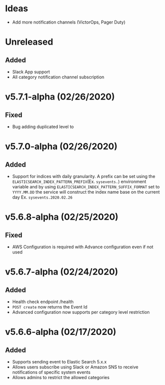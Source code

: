 # Ideas
- Add more notification channels (VictorOps, Pager Duty)

# Unreleased
## Added
- Slack App support 
- All category notification channel subscription

# v5.7.1-alpha (02/26/2020)
## Fixed
- Bug adding duplicated level to 

# v5.7.0-alpha (02/26/2020)
## Added
- Support for indices with daily granularity. A prefix can be set using the `ELASTICSEARCH_INDEX_PATTERN_PREFIX`(Ex. `sysevents.`) environment variable and by using `ELASTICSEARCH_INDEX_PATTERN_SUFFIX_FORMAT` set to `YYYY.MM.DD` the service will construct the index name base on the current day Ex. `sysevents.2020.02.26`

# v5.6.8-alpha (02/25/2020)
## Fixed
- AWS Configuration is required with Advance configuration even if not used

# v5.6.7-alpha (02/24/2020)
## Added
- Health check endpoint /health
- `POST create` now returns the Event Id
- Advanced configuration now supports per category level restriction

# v5.6.6-alpha (02/17/2020)
## Added
- Supports sending event to Elastic Search 5.x.x
- Allows users subscribe using Slack or Amazon SNS to receive notifications of specific system events
- Allows admins to restrict the allowed categories